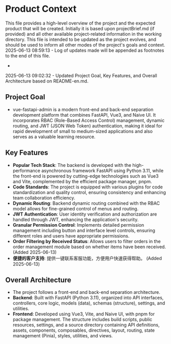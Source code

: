 # Product Context

This file provides a high-level overview of the project and the expected product that will be created. Initially it is based upon projectBrief.md (if provided) and all other available project-related information in the working directory. This file is intended to be updated as the project evolves, and should be used to inform all other modes of the project's goals and context.
2025-06-13 08:59:13 - Log of updates made will be appended as footnotes to the end of this file.

*
2025-06-13 09:02:32 - Updated Project Goal, Key Features, and Overall Architecture based on README-en.md.

## Project Goal

* vue-fastapi-admin is a modern front-end and back-end separation development platform that combines FastAPI, Vue3, and Naive UI. It incorporates RBAC (Role-Based Access Control) management, dynamic routing, and JWT (JSON Web Token) authentication, making it ideal for rapid development of small to medium-sized applications and also serves as a valuable learning resource.

## Key Features

*   **Popular Tech Stack**: The backend is developed with the high-performance asynchronous framework FastAPI using Python 3.11, while the front-end is powered by cutting-edge technologies such as Vue3 and Vite, complemented by the efficient package manager, pnpm.
*   **Code Standards**: The project is equipped with various plugins for code standardization and quality control, ensuring consistency and enhancing team collaboration efficiency.
*   **Dynamic Routing**: Backend dynamic routing combined with the RBAC model allows for fine-grained control of menus and routing.
*   **JWT Authentication**: User identity verification and authorization are handled through JWT, enhancing the application's security.
*   **Granular Permission Control**: Implements detailed permission management including button and interface level controls, ensuring different roles and users have appropriate permissions.
*   **Order Filtering by Received Status**: Allows users to filter orders in the order management module based on whether items have been received. (Added 2025-06-13)
*   **便捷的客户支持**: 提供一键联系客服功能，方便用户快速获得帮助。 (Added 2025-06-13)

## Overall Architecture

*   The project follows a front-end and back-end separation architecture.
*   **Backend**: Built with FastAPI (Python 3.11), organized into API interfaces, controllers, core logic, models (data), schemas (structure), settings, and utilities.
*   **Frontend**: Developed using Vue3, Vite, and Naive UI, with pnpm for package management. The structure includes build scripts, public resources, settings, and a source directory containing API definitions, assets, components, composables, directives, layout, routing, state management (Pinia), styles, utilities, and views.